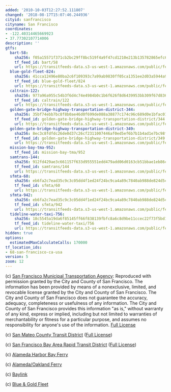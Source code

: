 ```yaml
---
added: '2010-10-03T12:27:52.111807'
changed: '2018-08-17T15:07:46.244936'
cityid: sanfrancisco
cityname: San Francisco
coordinates:
- -122.40314465669923
- 37.77302107714006
description: ''
gtfs:
  bart-58:
    sha256: f05a15571f371cb2bc29ff8bc519f4a9f47cd1210e213b135782865efc6d1411
    tf_feed_id: bart/58
    url: https://transitfeeds-data.s3-us-west-1.amazonaws.com/public/feeds/bart/58/20180611/gtfs.zip
  blue-gold-fleet-824:
    sha256: 41cca12496e80ba2c6f109393c7a99ab9830ff05ca1351ee2d03a5944a9eca0c
    tf_feed_id: blue-gold-fleet/824
    url: https://transitfeeds-data.s3-us-west-1.amazonaws.com/public/feeds/blue-gold-fleet/824/20180816/gtfs.zip
  caltrain-122:
    sha256: 977a96a955c54b3f6d4c74e4984b0c1b6f626f8d6439953bb309f67d83634697
    tf_feed_id: caltrain/122
    url: https://transitfeeds-data.s3-us-west-1.amazonaws.com/public/feeds/caltrain/122/20180613/gtfs.zip
  golden-gate-bridge-highway-transportation-district-344:
    sha256: 35bf74ebb7bc8f8b0ae46d0f699de088a38877c174c96c689d0e1bfac0180a3a
    tf_feed_id: golden-gate-bridge-highway-transportation-district/344
    url: https://transitfeeds-data.s3-us-west-1.amazonaws.com/public/feeds/golden-gate-bridge-highway-transportation-district/344/20180814/gtfs.zip
  golden-gate-bridge-highway-transportation-district-349:
    sha256: 8ec3c8fdfdc26de0d37c26cf2311007446af0ed5ef6b7b1b4ad1e7bc98f6df96
    tf_feed_id: golden-gate-bridge-highway-transportation-district/349
    url: https://transitfeeds-data.s3-us-west-1.amazonaws.com/public/feeds/golden-gate-bridge-highway-transportation-district/349/20180816/gtfs.zip
  mission-bay-tma-952:
    tf_feed_id: mission-bay-tma/952
  samtrans-144:
    sha256: 912fd429ae3c661157f633d955551edd479add06d0163cb51bbae1eb86cb29d7
    tf_feed_id: samtrans/144
    url: https://transitfeeds-data.s3-us-west-1.amazonaws.com/public/feeds/samtrans/144/20180730/gtfs.zip
  sfmta-60:
    sha256: eb6fa2c7ead35c9c3c05dd4f1ed24f24bc9ca4a89c7840ab988de824d5cb1208
    tf_feed_id: sfmta/60
    url: https://transitfeeds-data.s3-us-west-1.amazonaws.com/public/feeds/sfmta/60/20180815/gtfs.zip
  sfmta-942:
    sha256: eb6fa2c7ead35c9c3c05dd4f1ed24f24bc9ca4a89c7840ab988de824d5cb1208
    tf_feed_id: sfmta/942
    url: https://transitfeeds-data.s3-us-west-1.amazonaws.com/public/feeds/sfmta/942/20180815/gtfs.zip
  tideline-water-taxi-756:
    sha256: 18c5545a19da6f85145ff66f838139fbfc8a6c8d9be11ccec22f73f5bd18f8b7
    tf_feed_id: tideline-water-taxi/756
    url: https://transitfeeds-data.s3-us-west-1.amazonaws.com/public/feeds/tideline-water-taxi/756/20180612/gtfs.zip
hidden: true
options:
  estimatedMaxCalculateCalls: 170000
tf_location_ids:
- 68-san-francisco-ca-usa
version: 5
zoom: 12
---
```


(c) [San Francisco Municipal Transportation Agency](http://www.sfmta.com/): Reproduced with permission granted by the City and County of San Francisco. The information has been provided by means of a nonexclusive, limited, and revocable license granted by the City and County of San Francisco. The City and County of San Francisco does not guarantee the accuracy, adequacy, completeness or usefulness of any information. The City and County of San Francisco provides this information "as is," without warranty of any kind, express or implied, including but not limited to warranties of merchantability or fitness for a particular purpose, and assumes no responsibility for anyone's use of the information. [Full License](http://www.sfmta.com/cms/asite/transitdata.htm)

(c) [San Mateo County Transit District](http://www.smctd.com/) ([Full License](http://www.smctd.com/dla.html))

(c) [San Francisco Bay Area Rapid Transit District](http://www.bart.gov/) ([Full License](http://www.bart.gov/dev/schedules/license.htm))

(c) [Alameda Harbor Bay Ferry](http://www.alamedaharborbayferry.com/)

(c) [Alameda/Oakland Ferry](http://www.eastbayferry.com/)

(c) [Baylink](http://www.baylinkferry.com/)

(c) [Blue & Gold Fleet](http://www.blueandgoldfleet.com/)
